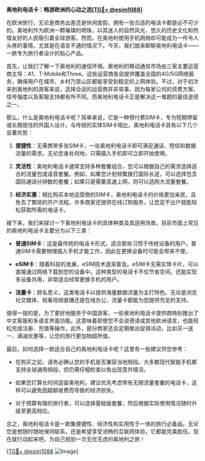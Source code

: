 **奥地利电话卡：畅游欧洲的心动之选[[TG💪+ @esim1088](https://t.me/s/esim1088)]**

在欧洲旅行，无论是商务出差还是休闲度假，拥有一张合适的电话卡都是必不可少的。奥地利作为欧洲一颗璀璨的明珠，以其迷人的自然风光、悠久的历史文化和热情友好的人民吸引着全球游客。然而，在奥地利使用手机网络却可能成为一件令人头疼的事情，尤其是在语言不通的情况下。今天，我们就来聊聊奥地利电话卡——一款专为旅行者设计的贴心产品。

首先，让我们了解一下奥地利的通信环境。奥地利的移动通信市场由三家主要运营商主导：A1、T-Mobile和Three。这些运营商各自提供覆盖全国的4G/5G网络服务，确保用户在城市、乡村乃至山区都能享受到稳定的上网体验。不过，对于初次来到奥地利的游客来说，选择合适的运营商并非易事，因为每家公司的资费方案、信号强度以及客服支持都有所不同。而奥地利电话卡正是解决这一难题的最佳途径之一。

那么，什么是奥地利电话卡呢？简单来说，它是一种预付费SIM卡，专为短期停留或长期居住的外国人设计。与传统的实体SIM卡相比，奥地利电话卡具有以下几个显著优势：

1. **便捷性**：无需携带多张SIM卡，一张奥地利电话卡即可满足通话、短信和数据流量的需求。无论您身处何地，只需插入手机即可立即开始使用。
   
2. **灵活性**：奥地利电话卡通常支持多种套餐组合，您可以根据自己的需求选择适合的流量包或语音套餐。例如，如果您计划频繁拨打国际长途，可以选择包含国际通话分钟数的套餐；如果只是需要高速上网，则可以选购大流量套餐。

3. **经济实惠**：相比购买本地运营商的SIM卡，奥地利电话卡的价格更加亲民，且免去了繁琐的开户流程。许多商家还提供在线订购服务，让您足不出户就能轻松获取所需的电话卡。

接下来，我们来探讨一下奥地利电话卡的具体种类及其适用场景。目前市面上常见的奥地利电话卡主要分为以下三类：

- **普通SIM卡**：这是最传统的电话卡形式，适合那些习惯于传统设备的用户。普通SIM卡需要物理插入手机才能工作，因此在更换设备时可能会带来不便。
  
- **eSIM卡**：随着科技的发展，eSIM技术逐渐普及。eSIM卡无需实体卡片，可以直接通过网络下载到您的设备中。这种类型的电话卡不仅节省空间，还能实现多设备共用，非常适合经常更换手机的用户。

- **流量卡**：顾名思义，这类电话卡以提供海量数据流量为主打特色。无论是浏览社交媒体、观看视频直播还是在线办公，流量卡都能为您提供充足的支持。

值得一提的是，为了更好地服务于中国游客，一些奥地利电话卡提供商特别推出了中文客服和多语言界面功能。这意味着即使您不会说德语或其他欧洲语言，也能轻松完成注册、充值等操作。此外，部分商家还会定期推出促销活动，比如买一送一、满减优惠等，让您的旅行更加物超所值。

最后，如何选择一款适合自己的奥地利电话卡呢？这里有一些建议供您参考：

- 在购买之前，请务必确认您的手机是否兼容当地频段。大多数现代智能手机都支持全球通用频段，但仍需仔细检查以免出现意外情况。
  
- 如果您打算长时间逗留奥地利，建议优先考虑带有无限流量套餐的电话卡，这样可以避免因超额收费而导致的经济损失。
  
- 对于预算有限的旅行者，可以选择基础版套餐，然后根据实际使用情况随时升级至更高档位。

总之，奥地利电话卡是一款集便捷性、经济性和实用性于一体的旅行必备品。无论您是想随时随地保持联系，还是希望享受流畅的互联网体验，它都能完美胜任。现在就行动起来吧，为自己规划一次无忧无虑的奥地利之旅！

[[TG💪+ @esim1088](https://t.me/s/esim1088) ![Image](https://i.postimg.cc/4NQfJmqS/Snipaste-2025-05-13-00-14-12.png)]